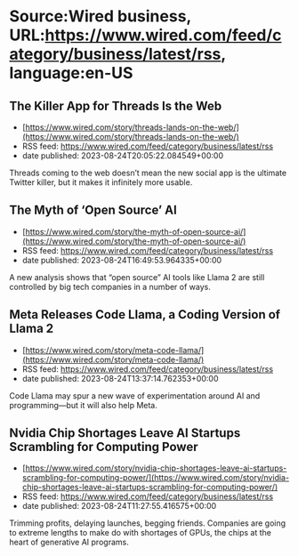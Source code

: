 # Source:Wired business, URL:https://www.wired.com/feed/category/business/latest/rss, language:en-US

## The Killer App for Threads Is the Web
 - [https://www.wired.com/story/threads-lands-on-the-web/](https://www.wired.com/story/threads-lands-on-the-web/)
 - RSS feed: https://www.wired.com/feed/category/business/latest/rss
 - date published: 2023-08-24T20:05:22.084549+00:00

Threads coming to the web doesn’t mean the new social app is the ultimate Twitter killer, but it makes it infinitely more usable.

## The Myth of ‘Open Source’ AI
 - [https://www.wired.com/story/the-myth-of-open-source-ai/](https://www.wired.com/story/the-myth-of-open-source-ai/)
 - RSS feed: https://www.wired.com/feed/category/business/latest/rss
 - date published: 2023-08-24T16:49:53.964335+00:00

A new analysis shows that “open source” AI tools like Llama 2 are still controlled by big tech companies in a number of ways.

## Meta Releases Code Llama, a Coding Version of Llama 2
 - [https://www.wired.com/story/meta-code-llama/](https://www.wired.com/story/meta-code-llama/)
 - RSS feed: https://www.wired.com/feed/category/business/latest/rss
 - date published: 2023-08-24T13:37:14.762353+00:00

Code Llama may spur a new wave of experimentation around AI and programming—but it will also help Meta.

## Nvidia Chip Shortages Leave AI Startups Scrambling for Computing Power
 - [https://www.wired.com/story/nvidia-chip-shortages-leave-ai-startups-scrambling-for-computing-power/](https://www.wired.com/story/nvidia-chip-shortages-leave-ai-startups-scrambling-for-computing-power/)
 - RSS feed: https://www.wired.com/feed/category/business/latest/rss
 - date published: 2023-08-24T11:27:55.416575+00:00

Trimming profits, delaying launches, begging friends. Companies are going to extreme lengths to make do with shortages of GPUs, the chips at the heart of generative AI programs.

